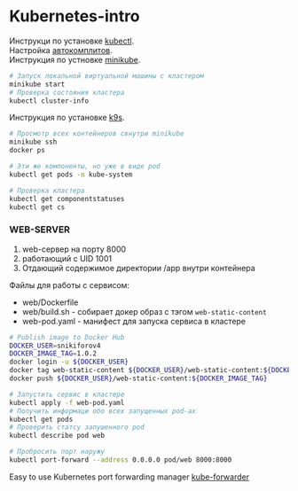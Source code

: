 # Kubernetes-intro 

Инструкци по установке [kubectl](https://kubernetes.io/docs/tasks/tools/install-kubectl/).<br> 
Настройка [автокомплитов](https://kubernetes.io/docs/reference/kubectl/cheatsheet/#kubectl-autocomplete).<br>
Инструкция по устновке [minikube](https://kubernetes.io/docs/tasks/tools/install-minikube/).<br>

```bash
# Запуск локальной виртуальной машины с кластером
minikube start
# Проверка состояния кластера 
kubectl cluster-info
```

Инструкция по установке [k9s](https://github.com/derailed/k9s).</br>

```bash
# Просмотр всех контейнеров свнутри minikube
minikube ssh
docker ps

# Эти же компоненты, но уже в виде pod
kubectl get pods -n kube-system

# Проверка кластера 
kubectl get componentstatuses
kubectl get cs
```


### WEB-SERVER
1) web-сервер на порту 8000 
2) работающий с UID 1001
3) Отдающий содержимое директории /app внутри контейнера

Файлы для работы с сервисом: 
- web/Dockerfile 
- web/build.sh - собирает докер образ с тэгом `web-static-content`
- web-pod.yaml - манифест для запуска сервиса в кластере
```bash
# Publish image to Docker Hub
DOCKER_USER=snikiforov4
DOCKER_IMAGE_TAG=1.0.2
docker login -u ${DOCKER_USER}
docker tag web-static-content ${DOCKER_USER}/web-static-content:${DOCKER_IMAGE_TAG}
docker push ${DOCKER_USER}/web-static-content:${DOCKER_IMAGE_TAG}
```

```bash
# Запустить сервис в кластере
kubectl apply -f web-pod.yaml
# Получить информаци обо всех запущенных pod-ах
kubectl get pods
# Проверить статсу запушенного pod 
kubectl describe pod web

# Пробросить порт наружу 
kubectl port-forward --address 0.0.0.0 pod/web 8000:8000
```

Easy to use Kubernetes port forwarding manager [kube-forwarder](https://kube-forwarder.pixelpoint.io/)</br>

